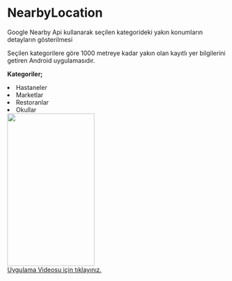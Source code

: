 # NearbyLocation
Google Nearby Api kullanarak seçilen kategorideki yakın konumların detayların gösterilmesi

Seçilen kategorilere göre 1000 metreye kadar yakın olan kayıtlı yer bilgilerini getiren Android uygulamasıdır.

<b>Kategoriler;</b>
<li>Hastaneler</li>
<li>Marketlar</li>
<li>Restoranlar</li>
<li>Okullar</li>

<img src="https://serving.photos.photobox.com/3915466586200725069103a92147840327c4fe241be049a75c7624f0df925dfc38cb2fe9.jpg" width="200" height="350">

<br>
<a href="https://www.youtube.com/watch?v=RtrDSeO-CEQ">Uygulama Videosu için tıklayınız.</a>

